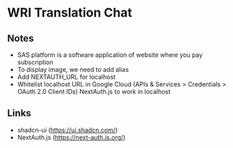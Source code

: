 # WRI Translation Chat

## Notes
- SAS platform is a software application of website where you pay subscription
- To display image, we need to add alias
- Add NEXTAUTH_URL for localhost
- Whitelist localhost URL in Google Cloud (APIs & Services > Credentials > OAuth 2.0 Client IDs) NextAuth.js to work in localhost
## Links
- shadcn-ui (https://ui.shadcn.com/)
- NextAuth.js (https://next-auth.js.org/)